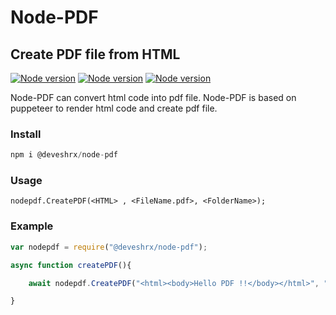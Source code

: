 # Node-PDF 
## Create PDF file from HTML
[![Node version](https://img.shields.io/badge/Version-1.0-blue)](https://www.npmjs.com/package/@deveshrx/node-pdf)
[![Node version](https://img.shields.io/badge/NodeJS-14.15+-green)](https://www.npmjs.com/package/@deveshrx/node-pdf)
[![Node version](https://img.shields.io/badge/Developed%20by-Devesh%20Chaudhari-blueviolet)](https://github.com/DeveshRx)

Node-PDF can convert html code into pdf file. Node-PDF is based on puppeteer to render html code and create pdf file.

### Install
```javascript
npm i @deveshrx/node-pdf
```

### Usage

` nodepdf.CreatePDF(<HTML> , <FileName.pdf>, <FolderName>); `

### Example
```javascript
var nodepdf = require("@deveshrx/node-pdf");

async function createPDF(){

    await nodepdf.CreatePDF("<html><body>Hello PDF !!</body></html>", "file.pdf", "my-folder");

}
```
